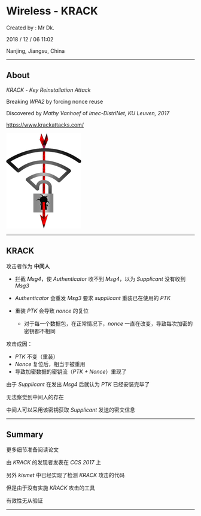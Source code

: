 # Wireless - KRACK

Created by : Mr Dk.

2018 / 12 / 06 11:02

Nanjing, Jiangsu, China

---

## About

_KRACK_ - _Key Reinstallation Attack_

Breaking _WPA2_ by forcing nonce reuse

Discovered by _Mathy Vanhoef_ of _imec-DistriNet, KU Leuven, 2017_

https://www.krackattacks.com/

![krack-logo](../img/krack-logo.png)

---

## KRACK

攻击者作为 __中间人__

* 拦截 _Msg4_，使 _Authenticator_ 收不到 _Msg4_，以为 _Supplicant_ 没有收到 _Msg3_

* _Authenticator_ 会重发 _Msg3_ 要求 _supplicant_ 重装已在使用的 _PTK_

* 重装 _PTK_ 会导致 _nonce_ 的复位
  * 对于每一个数据包，在正常情况下，_nonce_ 一直在改变，导致每次加密的密钥都不相同

攻击成因：

* _PTK_ 不变（重装）
* _Nonce_ 复位后，相当于被重用
* 导致加密数据的密钥流（_PTK + Nonce_）重现了

由于 _Supplicant_ 在发出 _Msg4_ 后就认为 _PTK_ 已经安装完毕了

无法察觉到中间人的存在

中间人可以采用该密钥获取 _Supplicant_ 发送的密文信息

---

## Summary

更多细节准备阅读论文

由 _KRACK_ 的发现者发表在 _CCS 2017_ 上

另外 _kismet_ 中已经实现了检测 _KRACK_ 攻击的代码

但是由于没有实施 _KRACK_ 攻击的工具

有效性无从验证

---

